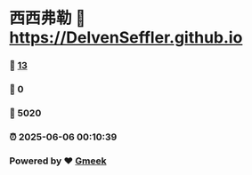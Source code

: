 # 西西弗勒 :link: https://DelvenSeffler.github.io 
### :page_facing_up: [13](https://DelvenSeffler.github.io/tag.html) 
### :speech_balloon: 0 
### :hibiscus: 5020 
### :alarm_clock: 2025-06-06 00:10:39 
### Powered by :heart: [Gmeek](https://github.com/Meekdai/Gmeek)
